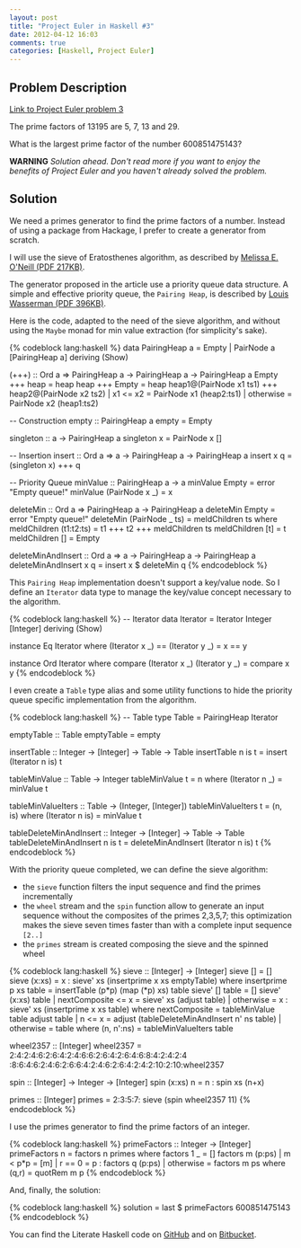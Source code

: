 ```yaml
---
layout: post
title: "Project Euler in Haskell #3"
date: 2012-04-12 16:03
comments: true
categories: [Haskell, Project Euler]
---
```


## Problem Description
[Link to Project Euler problem 3](http://projecteuler.net/problem=3)

The prime factors of 13195 are 5, 7, 13 and 29.

What is the largest prime factor of the number 600851475143?

__WARNING__
_Solution ahead. Don't read more if you want to enjoy the benefits of
Project Euler and you haven't already solved the problem._
<!-- more -->

## Solution
We need a primes generator to find the prime factors of a number.
Instead of using a package from Hackage, I prefer to create a
generator from scratch.

I will use the sieve of Eratosthenes algorithm, as described by
[Melissa E. O'Neill (PDF 217KB)](http://www.cs.hmc.edu/~oneill/papers/Sieve-JFP.pdf).

The generator proposed in the article use a priority queue data structure.
A simple and effective priority queue, the `Pairing Heap`, is described
by [Louis Wasserman (PDF 396KB)](http://themonadreader.files.wordpress.com/2010/05/issue16.pdf).

Here is the code, adapted to the need of the sieve algorithm, and without
using the `Maybe` monad for min value extraction (for simplicity's sake).

{% codeblock lang:haskell %}
data PairingHeap a  =  Empty
                    |  PairNode a [PairingHeap a]
                       deriving (Show)

(+++)              :: Ord a => PairingHeap a -> PairingHeap a -> PairingHeap a
Empty  +++  heap   =  heap
heap   +++  Empty  =  heap
heap1@(PairNode x1 ts1)  +++  heap2@(PairNode x2 ts2)
    | x1 <= x2     =  PairNode x1 (heap2:ts1)
    | otherwise    =  PairNode x2 (heap1:ts2)

-- Construction
empty  :: PairingHeap a
empty  =  Empty

singleton    :: a -> PairingHeap a
singleton x  =  PairNode x []

-- Insertion
insert      :: Ord a => a -> PairingHeap a -> PairingHeap a
insert x q  =  (singleton x) +++ q

-- Priority Queue
minValue                 :: PairingHeap a ->  a
minValue Empty           =  error "Empty queue!"
minValue (PairNode x _)  =  x

deleteMin                  :: Ord a => PairingHeap a -> PairingHeap a
deleteMin Empty            =  error "Empty queue!"
deleteMin (PairNode _ ts)  =  meldChildren ts
    where
      meldChildren (t1:t2:ts)  =  t1 +++ t2 +++ meldChildren ts
      meldChildren [t]         =  t
      meldChildren []          =  Empty

deleteMinAndInsert      :: Ord a => a -> PairingHeap a -> PairingHeap a
deleteMinAndInsert x q  =  insert x $ deleteMin q
{% endcodeblock %}

This `Pairing Heap` implementation doesn't support a key/value node.
So I define an `Iterator` data type to manage the key/value concept
necessary to the algorithm.

{% codeblock lang:haskell %}
-- Iterator
data Iterator = Iterator Integer [Integer]
    deriving (Show)

instance Eq Iterator where
    (Iterator x _) == (Iterator y _) = x == y

instance Ord Iterator where
    compare (Iterator x _) (Iterator y _) = compare x y
{% endcodeblock %}

I even create a `Table` type alias and some utility functions to hide
the priority queue specific implementation from the algorithm.

{% codeblock lang:haskell %}
-- Table
type Table = PairingHeap Iterator

emptyTable  :: Table
emptyTable  =  empty

insertTable         :: Integer -> [Integer] -> Table -> Table
insertTable n is t  =  insert (Iterator n is) t

tableMinValue    :: Table -> Integer
tableMinValue t  =  n
    where
      (Iterator n _) = minValue t

tableMinValueIters    :: Table -> (Integer, [Integer])
tableMinValueIters t  =  (n, is)
    where
      (Iterator n is)  =  minValue t

tableDeleteMinAndInsert         :: Integer -> [Integer] -> Table -> Table
tableDeleteMinAndInsert n is t  =  deleteMinAndInsert (Iterator n is) t
{% endcodeblock %}

With the priority queue completed, we can define the sieve algorithm:

* the `sieve` function filters the input sequence and find the primes incrementally
* the `wheel` stream and the `spin` function allow to generate an input sequence
  without the composites of the primes 2,3,5,7; this optimization makes the sieve seven
  times faster than with a complete input sequence `[2..]`
* the `primes` stream is created composing the sieve and the spinned wheel

{% codeblock lang:haskell %}
sieve         :: [Integer] -> [Integer]
sieve []      =  []
sieve (x:xs)  =  x : sieve' xs (insertprime x xs emptyTable)
    where
      insertprime p xs table  =  insertTable (p*p) (map (*p) xs) table
      sieve' [] table  =  []
      sieve' (x:xs) table
          | nextComposite <= x  =  sieve' xs (adjust table)
          | otherwise           =  x : sieve' xs (insertprime x xs table)
          where
            nextComposite  =  tableMinValue table
            adjust table
                | n <= x     =  adjust (tableDeleteMinAndInsert n' ns table)
                | otherwise  =  table
                where
                  (n, n':ns)  =  tableMinValueIters table

wheel2357 :: [Integer]
wheel2357 = 2:4:2:4:6:2:6:4:2:4:6:6:2:6:4:2:6:4:6:8:4:2:4:2:4
            :8:6:4:6:2:4:6:2:6:6:4:2:4:6:2:6:4:2:4:2:10:2:10:wheel2357

spin           :: [Integer] -> Integer -> [Integer]
spin (x:xs) n  =  n : spin xs (n+x)

primes  :: [Integer]
primes  =  2:3:5:7: sieve (spin wheel2357 11)
{% endcodeblock %}

I use the primes generator to find the prime factors of an integer.

{% codeblock lang:haskell %}
primeFactors    :: Integer -> [Integer]
primeFactors n  =  factors n primes
    where
      factors 1 _                   =  []
      factors m (p:ps) | m < p*p    =  [m]
                       | r == 0     =  p : factors q (p:ps)
                       | otherwise  =  factors m ps
                       where (q,r)  =  quotRem m p
{% endcodeblock %}

And, finally, the solution:

{% codeblock lang:haskell %}
solution = last $ primeFactors 600851475143
{% endcodeblock %}

You can find the Literate Haskell code on [GitHub](https://github.com/maurotrb/mt-euler)
and on [Bitbucket](https://bitbucket.org/maurotrb/mt-euler).
